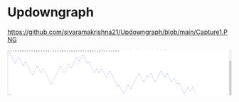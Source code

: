 # Updowngraph

https://github.com/sivaramakrishna21/Updowngraph/blob/main/Capture1.PNG

![alt text](https://github.com/sivaramakrishna21/Updowngraph/blob/main/Capture1.PNG)
